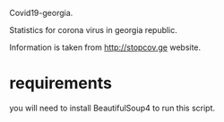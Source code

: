 Covid19-georgia.

Statistics for corona virus in georgia republic.

Information is taken from http://stopcov.ge website.

# requirements #

you will need to install BeautifulSoup4 to run this script.